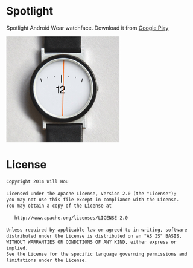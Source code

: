 Spotlight
=========

Spotlight Android Wear watchface. Download it from [Google Play](https://play.google.com/store/apps/details?id=com.maize.spotlight)

![Demo gif](/art/demo.gif)

License
=======

    Copyright 2014 Will Hou

    Licensed under the Apache License, Version 2.0 (the "License");
    you may not use this file except in compliance with the License.
    You may obtain a copy of the License at

       http://www.apache.org/licenses/LICENSE-2.0

    Unless required by applicable law or agreed to in writing, software
    distributed under the License is distributed on an "AS IS" BASIS,
    WITHOUT WARRANTIES OR CONDITIONS OF ANY KIND, either express or implied.
    See the License for the specific language governing permissions and
    limitations under the License.
